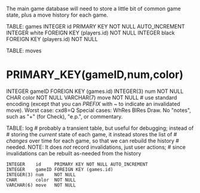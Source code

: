 The main game database will need to store a little bit of common game state, plus
a move history for each game.

TABLE: games
  INTEGER id    PRIMARY KEY              NOT NULL AUTO_INCREMENT
  INTEGER white FOREIGN KEY (players.id) NOT NULL
  INTEGER black FOREIGN KEY (players.id) NOT NULL
 
TABLE: moves
   # PRIMARY_KEY(gameID,num,color)
   INTEGER    gameID FOREIGN KEY (games.id)
   INTEGER(3) num    NOT NULL
   CHAR       color  NOT NULL
   VARCHAR(7) move   NOT NULL   # use standard encoding (except that you can *PREFIX* with ~ to indicate an invalidated move).  Worst case: cxd8=Q  Special cases: WhRes BlRes Draw.  No "notes", such as "+" (for Check), "e.p.", or commentary.



TABLE: log
    # probably a transient table, but useful for debugging; instead of
    # storing the *current* state of each game, it instead stores the list of
    # *changes* over time for each game, so that we can rebuild the history
    # needed.  NOTE: It does *not* record invalidations, just user actions;
    # since invalidations can be rebuilt as-needed from the history

    INTEGER    id     PRIMARY KEY NOT NULL AUTO_INCREMENT
    INTEGER    gameID FOREIGN KEY (games.id)
    INTEGER(3) num    NOT NULL
    CHAR       color  NOT NULL
    VARCHAR(6) move   NOT NULL
    

